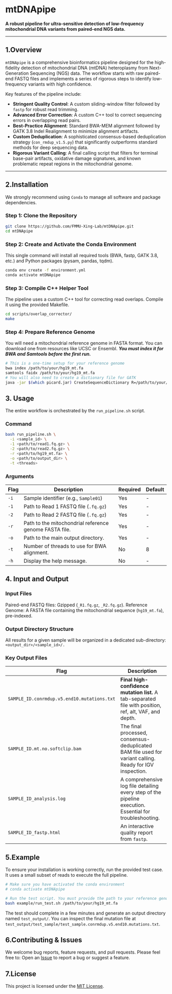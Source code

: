 # mtDNApipe
**A robust pipeline for ultra-sensitive detection of low-frequency mitochondrial DNA variants from paired-end NGS data.**

---

## 1.Overview

`mtDNApipe` is a comprehensive bioinformatics pipeline designed for the high-fidelity detection of mitochondrial DNA (mtDNA) heteroplasmy from Next-Generation Sequencing (NGS) data. The workflow starts with raw paired-end FASTQ files and implements a series of rigorous steps to identify low-frequency variants with high confidence.

Key features of the pipeline include:
- **Stringent Quality Control**: A custom sliding-window filter followed by `fastp` for robust read trimming.
- **Advanced Error Correction**: A custom C++ tool to correct sequencing errors in overlapping read pairs.
- **Best-Practice Alignment**: Standard BWA-MEM alignment followed by GATK 3.8 Indel Realignment to minimize alignment artifacts.
- **Custom Deduplication**: A sophisticated consensus-based deduplication strategy (`con_rmdup_v1.5.py`) that significantly outperforms standard methods for deep sequencing data.
- **Rigorous Variant Calling**: A final calling script that filters for terminal base-pair artifacts, oxidative damage signatures, and known problematic repeat regions in the mitochondrial genome.

---

## 2.Installation

We strongly recommend using `Conda` to manage all software and package dependencies.

### Step 1: Clone the Repository
```bash
git clone https://github.com/FMMU-Xing-Lab/mtDNApipe.git
cd mtDNApipe
```

### Step 2: Create and Activate the Conda Environment

This single command will install all required tools (BWA, fastp, GATK 3.8, etc.) and Python packages (pysam, pandas, tqdm).

```bash
conda env create -f environment.yml
conda activate mtDNApipe
 ```
    
    

### Step 3: Compile C++ Helper Tool
The pipeline uses a custom C++ tool for correcting read overlaps. Compile it using the provided Makefile.
```bash
cd scripts/overlap_corrector/
make
```


### Step 4:  Prepare Reference Genome
You will need a mitochondrial reference genome in FASTA format. You can download one from resources like UCSC or Ensembl. ***You must index it for BWA and Samtools before the first run.***
```bash
# This is a one-time setup for your reference genome
bwa index /path/to/your/hg19_mt.fa
samtools faidx /path/to/your/hg19_mt.fa
# You will also need to create a dictionary file for GATK
java -jar $(which picard.jar) CreateSequenceDictionary R=/path/to/your/hg19_mt.fa O=/path/to/your/hg19_mt.dict
```
   

## 3. Usage

The entire workflow is orchestrated by the `run_pipeline.sh` script.

### Command
```bash
bash run_pipeline.sh \
  -i <sample_id> \
  -1 <path/to/read1.fq.gz> \
  -2 <path/to/read2.fq.gz> \
  -r <path/to/hg19_mt.fa> \
  -o <path/to/output_dir> \
  -t <threads>
```

### Arguments
| Flag | Description | Required | Default |
| ----- | ----- | ----- | ----- |
| `-i` | Sample identifier (e.g., `Sample01`) | Yes | - |
| `-1` | Path to Read 1 FASTQ file (`.fq.gz`)| Yes | - |
| `-2` | Path to Read 2 FASTQ file (`.fq.gz`) | Yes | - |
| `-r` | Path to the mitochondrial reference genome FASTA file.	 | Yes | - |
| `-o` | Path to the main output directory. | Yes | - |
| `-t` | Number of threads to use for BWA alignment. | No | 8 |
| `-h` | Display the help message. | No | - |

## 4. Input and Output

### Input Files

Paired-end FASTQ files: Gzipped (`_R1.fq.gz`, `_R2.fq.gz`).
Reference Genome: A FASTA file containing the mitochondrial sequence (`hg19_mt.fa`), pre-indexed.

### Output Directory Structure
All results for a given sample will be organized in a dedicated sub-directory: `<output_dir>/<sample_id>/.`

### Key Output Files
| Flag | Description |
| ----- | ----- |
| `SAMPLE_ID.conrmdup.v5.end10.mutations.txt` | **Final high-confidence mutation list.** A tab-separated file with position, ref, alt, VAF, and depth. |
| `SAMPLE_ID.mt.no.softclip.bam` | The final processed, consensus-deduplicated BAM file used for variant calling. Ready for IGV inspection. |
| `SAMPLE_ID_analysis.log` | A comprehensive log file detailing every step of the pipeline execution. Essential for troubleshooting. |
| `SAMPLE_ID_fastp.html` | An interactive quality report from `fastp`. |

## 5.Example
To ensure your installation is working correctly, run the provided test case. It uses a small subset of reads to execute the full pipeline.
```bash
# Make sure you have activated the conda environment
# conda activate mtDNApipe

# Run the test script. You must provide the path to your reference genome.
bash example/run_test.sh /path/to/your/hg19_mt.fa
```
The test should complete in a few minutes and generate an output directory named `test_output/`. You can inspect the final mutation file at `test_output/test_sample/test_sample.conrmdup.v5.end10.mutations.txt`.

## 6.Contributing & Issues
We welcome bug reports, feature requests, and pull requests. Please feel free to:
Open an [Issue](https://github.com/FMMU-Xing-Lab/mtDNApipe/issues) to report a bug or suggest a feature.
    

## 7.License
This project is licensed under the [MIT License](https://github.com/FMMU-Xing-Lab/mtDNApipe/blob/main/LICENSE).
